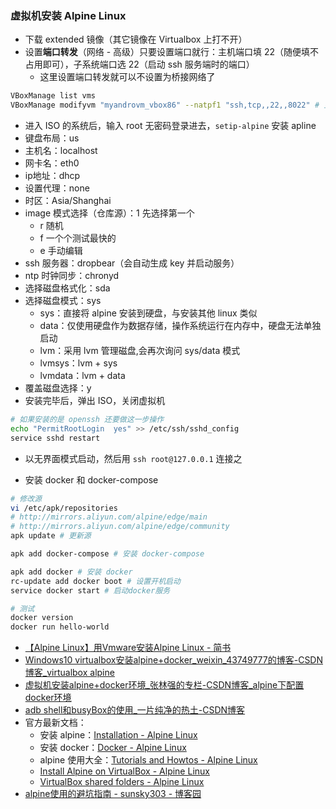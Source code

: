 ### 虚拟机安装 Alpine Linux

* 下载 extended 镜像（其它镜像在 Virtualbox 上打不开） 
* 设置**端口转发**（网络 - 高级）只要设置端口就行：主机端口填 22（随便填不占用即可），子系统端口选 22（启动 ssh 服务端时的端口）
  * 这里设置端口转发就可以不设置为桥接网络了

```sh
VBoxManage list vms
VBoxManage modifyvm "myandrovm_vbox86" --natpf1 "ssh,tcp,,22,,8022" # 主机访问loacalhost:22相当于虚拟机访问localhost:8022
```

* 进入 ISO 的系统后，输入 root 无密码登录进去，`setip-alpine` 安装 apline
* 键盘布局：us
* 主机名：localhost
* 网卡名：eth0
* ip地址：dhcp
* 设置代理：none
* 时区：Asia/Shanghai
* image 模式选择（仓库源）：1 先选择第一个
  * r 随机
  * f 一个个测试最快的
  * e 手动编辑
* ssh 服务器：dropbear（会自动生成 key 并启动服务）
* ntp 时钟同步：chronyd
* 选择磁盘格式化：sda
* 选择磁盘模式：sys
  * sys：直接将 alpine 安装到硬盘，与安装其他 linux 类似
  * data：仅使用硬盘作为数据存储，操作系统运行在内存中，硬盘无法单独启动
  * lvm：采用 lvm 管理磁盘,会再次询问 sys/data 模式
  * lvmsys：lvm + sys
  * lvmdata：lvm + data
* 覆盖磁盘选择：y
* 安装完毕后，弹出 ISO，关闭虚拟机

```sh
# 如果安装的是 openssh 还要做这一步操作
echo "PermitRootLogin  yes" >> /etc/ssh/sshd_config
service sshd restart
```

* 以无界面模式启动，然后用 `ssh root@127.0.0.1` 连接之

* 安装 docker 和 docker-compose

```sh
# 修改源
vi /etc/apk/repositories
# http://mirrors.aliyun.com/alpine/edge/main
# http://mirrors.aliyun.com/alpine/edge/community
apk update # 更新源

apk add docker-compose # 安装 docker-compose

apk add docker # 安装 docker
rc-update add docker boot # 设置开机启动
service docker start # 启动docker服务

# 测试
docker version
docker run hello-world
```

* [【Alpine Linux】用Vmware安装Alpine Linux - 简书](https://www.jianshu.com/p/476fb856d10c)
* [Windows10 virtualbox安装alpine+docker_weixin_43749777的博客-CSDN博客_virtualbox alpine](https://blog.csdn.net/weixin_43749777/article/details/95890812)
* [虚拟机安装alpine+docker环境_张林强的专栏-CSDN博客_alpine下配置docker环境](https://blog.csdn.net/u011411069/article/details/78546790)
* [adb shell和busyBox的使用_一片纯净的热土-CSDN博客](https://blog.csdn.net/sxsj333/article/details/6937470)
* 官方最新文档：
  * 安装 alpine：[Installation - Alpine Linux](https://wiki.alpinelinux.org/wiki/Installation)
  * 安装 docker：[Docker - Alpine Linux](https://wiki.alpinelinux.org/wiki/Docker)
  * alpine 使用大全：[Tutorials and Howtos - Alpine Linux](https://wiki.alpinelinux.org/wiki/Tutorials_and_Howtos)
  * [Install Alpine on VirtualBox - Alpine Linux](https://wiki.alpinelinux.org/wiki/Install_Alpine_on_VirtualBox)
  * [VirtualBox shared folders - Alpine Linux](https://wiki.alpinelinux.org/wiki/VirtualBox_shared_folders)
* [alpine使用的避坑指南 - sunsky303 - 博客园](https://www.cnblogs.com/sunsky303/p/11548343.html)

